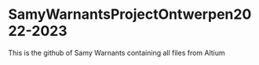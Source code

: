 # SamyWarnantsProjectOntwerpen2022-2023
This is the github of Samy Warnants containing all files from Altium
